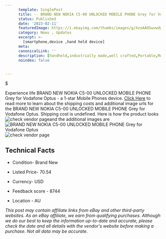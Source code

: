 ```yaml
---
      template: SinglePost
      title: -- BRAND NEW NOKIA C5-00 UNLOCKED MOBILE PHONE Grey for Vodafone Optus
      status: Published
      date: '2023-02-11'
      featuredImage: https://i.ebayimg.com/thumbs/images/g/XzoAAOSwvwdgtvoK/s-l225.jpg
      category: News , Updates
      excerpt: >-
        [smartphone,device ,hand held device]
      meta:
      canonicalLink: ''
      description: [handheld,industrially made,well crafted,Portable,Mobile,Compact,Convenient,Lightweight,Maneuverable,Man-portable,Miniature,Carriable,Hand-held,Light,Holdable,Transportable,Mobile device,Pocket-sized,On-the-go,Wireless,Cordless,Compact size,Convenient size, smartphone,device ,hand held device]
      noindex: false
      
        
---
```

$

Experience life BRAND NEW NOKIA C5-00 UNLOCKED MOBILE PHONE Grey for Vodafone Optus - a 1-star Mobile Phones device. [Click Here](https://www.ebay.com/itm/131853165783?hash=item1eb30fa4d7%3Ag%3AXzoAAOSwvwdgtvoK&mkevt=1&mkcid=1&mkrid=711-53200-19255-0&campid=%253CePNCampaignId%253E&customid=%253CreferenceId%253E&toolid=10049) to read more to learn about the shipping costs and additional image urls for the BRAND NEW NOKIA C5-00 UNLOCKED MOBILE PHONE Grey for Vodafone Optus. Shipping cost is undefined. Here is how the product looks ![check vendor page](https://i.ebayimg.com/thumbs/images/g/XzoAAOSwvwdgtvoK/s-l225.jpg)and the additional images are![BRAND NEW NOKIA C5-00 UNLOCKED MOBILE PHONE Grey for Vodafone Optus](https://i.ebayimg.com/images/g/XzoAAOSwvwdgtvoK/s-l1600.jpg)![check vendor page](https://origin-galleryplus.ebayimg.com/ws/web/131853165783_2_0_1/225x225.jpg,https://origin-galleryplus.ebayimg.com/ws/web/131853165783_3_0_1/225x225.jpg,https://origin-galleryplus.ebayimg.com/ws/web/131853165783_4_0_1/225x225.jpg,https://origin-galleryplus.ebayimg.com/ws/web/131853165783_5_0_1/225x225.jpg,https://origin-galleryplus.ebayimg.com/ws/web/131853165783_6_0_1/225x225.jpg,https://origin-galleryplus.ebayimg.com/ws/web/131853165783_7_0_1/225x225.jpg,https://origin-galleryplus.ebayimg.com/ws/web/131853165783_8_0_1/225x225.jpg,https://origin-galleryplus.ebayimg.com/ws/web/131853165783_9_0_1/225x225.jpg,https://origin-galleryplus.ebayimg.com/ws/web/131853165783_10_0_1/225x225.jpg,https://origin-galleryplus.ebayimg.com/ws/web/131853165783_11_0_1/225x225.jpg)



 ## Technical Facts 



     
      

 - Condition- Brand New 


      

 - Listed Price- 70.54 


      

 - Currency- USD 


      

 - Feedback score - 8744 


      

 - Location - AU 


      
      

 *_This post may contain affiliate links from eBay and other third-party websites. As an eBay affiliate, we earn from qualifying purchases. Although we do our best to keep the information up-to-date and accurate, please check the date and all details with the vendor's website before making a purchase. Not all data may be accurate._*






